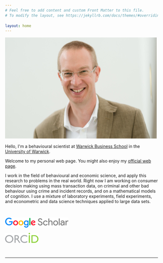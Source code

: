 ```yaml
---
# Feel free to add content and custom Front Matter to this file.
# To modify the layout, see https://jekyllrb.com/docs/themes/#overriding-theme-defaults

layout: home
---
```


![Neil Stewart](assets/images/neil.jpeg)

Hello, I'm a behavioural scientist at [Warwick Business School](https://www.wbs.ac.uk) in the [University of Warwick](https://www.warwick.ac.uk/).

Welcome to my personal web page. You might also enjoy my [official web page](https://www.wbs.ac.uk/about/person/neil-stewart).

I work in the field of behavioural and economic science, and apply this research to problems in the real world. Right now I am working on consumer decision making using mass transaction data, on criminal and other bad behaviour using crime and incident records, and on a mathematical models of cognition. I use a mixture of laboratory experiments, field experiments, and econometric and data science techniques applied to large data sets. 

<!--| [![Google Scholar](assets/images/Google_Scholar_33.png)](https://scholar.google.co.uk/citations?user=G1phNfoAAAAJ) | <span id="badgeCont968"><script type="text/javascript" src="https://publons.com/mashlets?el=badgeCont968&rid=R-2282-2019"></script></span> | [![ORCID](assets/images/ORCiD_33.png)](https://orcid.org/0000-0002-2202-018X) |-->

&nbsp;

[![Google Scholar](assets/images/Google_Scholar_33.png)](https://scholar.google.co.uk/citations?user=G1phNfoAAAAJ) 

<span id="badgeCont968"><script type="text/javascript" src="https://publons.com/mashlets?el=badgeCont968&rid=R-2282-2019"></script></span> 

[![ORCID](assets/images/ORCiD_33.png)](https://orcid.org/0000-0002-2202-018X)

&nbsp;

---


